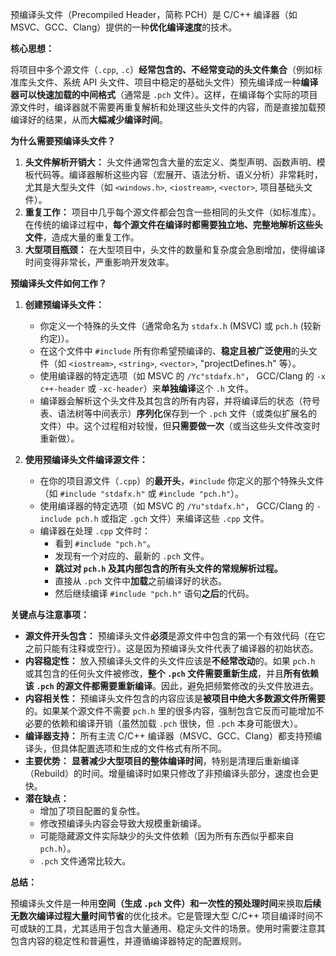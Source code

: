 预编译头文件（Precompiled Header，简称 PCH）是 C/C++ 编译器（如 MSVC、GCC、Clang）提供的一种**优化编译速度**的技术。

**核心思想：**

将项目中多个源文件（`.cpp`, `.c`）**经常包含的、不经常变动的头文件集合**（例如标准库头文件、系统 API 头文件、项目中稳定的基础头文件）预先编译成一种**编译器可以快速加载的中间格式**（通常是 `.pch` 文件）。这样，在编译每个实际的项目源文件时，编译器就不需要再重复解析和处理这些头文件的内容，而是直接加载预编译好的结果，从而**大幅减少编译时间**。

**为什么需要预编译头文件？**

1.  **头文件解析开销大：** 头文件通常包含大量的宏定义、类型声明、函数声明、模板代码等。编译器解析这些内容（宏展开、语法分析、语义分析）非常耗时，尤其是大型头文件（如 `<windows.h>`, `<iostream>`, `<vector>`, 项目基础头文件）。
2.  **重复工作：** 项目中几乎每个源文件都会包含一些相同的头文件（如标准库）。在传统的编译过程中，**每个源文件在编译时都需要独立地、完整地解析这些头文件**，造成大量的重复工作。
3.  **大型项目瓶颈：** 在大型项目中，头文件的数量和复杂度会急剧增加，使得编译时间变得非常长，严重影响开发效率。

**预编译头文件如何工作？**

1.  **创建预编译头文件：**
    *   你定义一个特殊的头文件（通常命名为 `stdafx.h` (MSVC) 或 `pch.h` (较新约定)）。
    *   在这个文件中 `#include` 所有你希望预编译的、**稳定且被广泛使用**的头文件（如 `<iostream>`, `<string>`, `<vector>`, "projectDefines.h" 等）。
    *   使用编译器的特定选项（如 MSVC 的 `/Yc"stdafx.h"`， GCC/Clang 的 `-x c++-header` 或 `-xc-header`）来**单独编译**这个 `.h` 文件。
    *   编译器会解析这个头文件及其包含的所有内容，并将编译后的状态（符号表、语法树等中间表示）**序列化**保存到一个 `.pch` 文件（或类似扩展名的文件）中。这个过程相对较慢，但**只需要做一次**（或当这些头文件改变时重新做）。

2.  **使用预编译头文件编译源文件：**
    *   在你的项目源文件（`.cpp`）的**最开头**，`#include` 你定义的那个特殊头文件（如 `#include "stdafx.h"` 或 `#include "pch.h"`）。
    *   使用编译器的特定选项（如 MSVC 的 `/Yu"stdafx.h"`， GCC/Clang 的 `-include pch.h` 或指定 `.gch` 文件）来编译这些 `.cpp` 文件。
    *   编译器在处理 `.cpp` 文件时：
        *   看到 `#include "pch.h"`。
        *   发现有一个对应的、最新的 `.pch` 文件。
        *   **跳过对 `pch.h` 及其内部包含的所有头文件的常规解析过程。**
        *   直接从 `.pch` 文件中**加载**之前编译好的状态。
        *   然后继续编译 `#include "pch.h"` 语句**之后**的代码。

**关键点与注意事项：**

*   **源文件开头包含：** 预编译头文件**必须**是源文件中包含的第一个有效代码（在它之前只能有注释或空行）。这是因为预编译头文件代表了编译器的初始状态。
*   **内容稳定性：** 放入预编译头文件的头文件应该是**不经常改动**的。如果 `pch.h` 或其包含的任何头文件被修改，**整个 `.pch` 文件需要重新生成**，并且**所有依赖该 `.pch` 的源文件都需要重新编译**。因此，避免把频繁修改的头文件放进去。
*   **内容相关性：** 预编译头文件包含的内容应该是**被项目中绝大多数源文件所需要**的。如果某个源文件不需要 `pch.h` 里的很多内容，强制包含它反而可能增加不必要的依赖和编译开销（虽然加载 `.pch` 很快，但 `.pch` 本身可能很大）。
*   **编译器支持：** 所有主流 C/C++ 编译器（MSVC、GCC、Clang）都支持预编译头，但具体配置选项和生成的文件格式有所不同。
*   **主要优势：** **显著减少大型项目的整体编译时间**，特别是清理后重新编译（Rebuild）的时间。增量编译时如果只修改了非预编译头部分，速度也会更快。
*   **潜在缺点：**
    *   增加了项目配置的复杂性。
    *   修改预编译头内容会导致大规模重新编译。
    *   可能隐藏源文件实际缺少的头文件依赖（因为所有东西似乎都来自 `pch.h`）。
    *   `.pch` 文件通常比较大。

**总结：**

预编译头文件是一种用**空间（生成 `.pch` 文件）和一次性的预处理时间**来换取**后续无数次编译过程大量时间节省**的优化技术。它是管理大型 C/C++ 项目编译时间不可或缺的工具，尤其适用于包含大量通用、稳定头文件的场景。使用时需要注意其包含内容的稳定性和普遍性，并遵循编译器特定的配置规则。